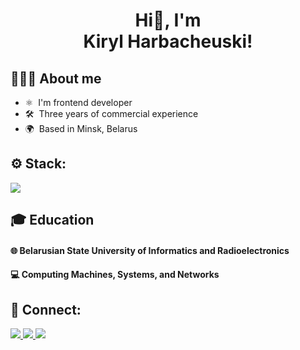 <h1 align="center">Hi👋, I'm <br>Kiryl Harbacheuski!</h1>

## 🙋🏻‍♂️ About me
* ⚛️  I'm frontend developer
* 🛠️  Three years of commercial experience
* 🌍  Based in Minsk, Belarus 


## ⚙️ Stack:

<div >
    <img src="https://skillicons.dev/icons?i=react,js,ts,nodejs,redux,html,css,sass,materialui,webpack,vite,git,docker,figma,mysql" />
</div>

## 🎓 Education

#### 🌐 Belarusian State University of Informatics and Radioelectronics
#### 💻 Computing Machines, Systems, and Networks

## 🔗 Connect:

<div>
    <a href="https://www.instagram.com/k.harbacheuski/" target="_blank" rel="noreferrer">
        <img src="https://skillicons.dev/icons?i=instagram" />
    </a>
    <a href="https://www.linkedin.com/in/kiryl-harbacheuski-293b42243/" target="blank">
        <img src="https://skillicons.dev/icons?i=linkedin" />
    </a>    
    <a href="mailto:k.harbacheuski@gmail.com" target="blank">
        <img src="https://skillicons.dev/icons?i=gmail" />
    </a>  
</div> 